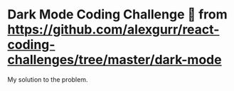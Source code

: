 # Dark Mode Coding Challenge 🌙 from https://github.com/alexgurr/react-coding-challenges/tree/master/dark-mode

My solution to the problem.
